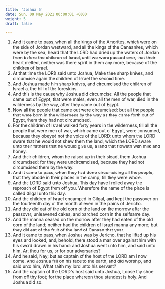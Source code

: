 ```yaml
---
title: 'Joshua 5'
date: Sun, 09 May 2021 00:00:01 +0000
weight: 5
draft: false
  
---
```


1. And it came to pass, when all the kings of the Amorites, which were on the side of Jordan westward, and all the kings of the Canaanites, which were by the sea, heard that the LORD had dried up the waters of Jordan from before the children of Israel, until we were passed over, that their heart melted, neither was there spirit in them any more, because of the children of Israel.
2. At that time the LORD said unto Joshua, Make thee sharp knives, and circumcise again the children of Israel the second time.
3. And Joshua made him sharp knives, and circumcised the children of Israel at the hill of the foreskins.
4. And this is the cause why Joshua did circumcise: All the people that came out of Egypt, that were males, even all the men of war, died in the wilderness by the way, after they came out of Egypt.
5. Now all the people that came out were circumcised: but all the people that were born in the wilderness by the way as they came forth out of Egypt, them they had not circumcised.
6. For the children of Israel walked forty years in the wilderness, till all the people that were men of war, which came out of Egypt, were consumed, because they obeyed not the voice of the LORD: unto whom the LORD sware that he would not shew them the land, which the LORD sware unto their fathers that he would give us, a land that floweth with milk and honey.
7. And their children, whom he raised up in their stead, them Joshua circumcised: for they were uncircumcised, because they had not circumcised them by the way.
8. And it came to pass, when they had done circumcising all the people, that they abode in their places in the camp, till they were whole.
9. And the LORD said unto Joshua, This day have I rolled away the reproach of Egypt from off you. Wherefore the name of the place is called Gilgal unto this day.
10. And the children of Israel encamped in Gilgal, and kept the passover on the fourteenth day of the month at even in the plains of Jericho.
11. And they did eat of the old corn of the land on the morrow after the passover, unleavened cakes, and parched corn in the selfsame day.
12. And the manna ceased on the morrow after they had eaten of the old corn of the land; neither had the children of Israel manna any more; but they did eat of the fruit of the land of Canaan that year.
13. And it came to pass, when Joshua was by Jericho, that he lifted up his eyes and looked, and, behold, there stood a man over against him with his sword drawn in his hand: and Joshua went unto him, and said unto him, Art thou for us, or for our adversaries?
14. And he said, Nay; but as captain of the host of the LORD am I now come. And Joshua fell on his face to the earth, and did worship, and said unto him, What saith my lord unto his servant?
15. And the captain of the LORD's host said unto Joshua, Loose thy shoe from off thy foot; for the place whereon thou standest is holy. And Joshua did so.

